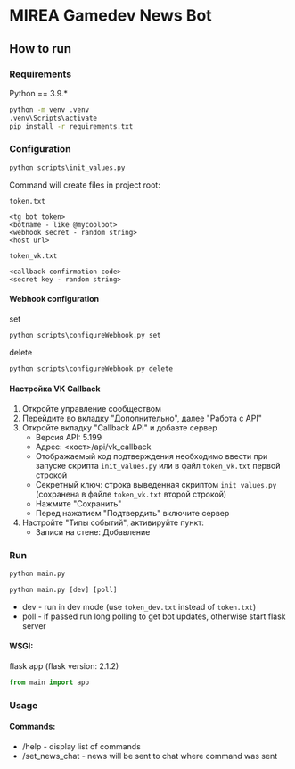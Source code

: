 # MIREA Gamedev News Bot
## How to run

### Requirements
Python == 3.9.*

```cmd
python -m venv .venv
.venv\Scripts\activate
pip install -r requirements.txt
```

### Configuration
```cmd
python scripts\init_values.py
```

Command will create files in project root:

`token.txt`
```
<tg bot token>
<botname - like @mycoolbot>
<webhook secret - random string>
<host url>
```

`token_vk.txt`
```
<callback confirmation code>
<secret key - random string>
```

#### Webhook configuration
set
```cmd
python scripts\configureWebhook.py set
```
delete
```cmd
python scripts\configureWebhook.py delete
```

#### Настройка VK Callback
1) Откройте управление сообществом
2) Перейдите во вкладку "Дополнительно", далее "Работа с API"
3) Откройте вкладку "Callback API" и добавте сервер
    * Версия API: 5.199
    * Адрес: <хост>/api/vk_callback
    * Отображаемый код подтверждения необходимо ввести при запуске скрипта `init_values.py` или в файл `token_vk.txt` первой строкой
    * Секретный ключ: строка выведенная скриптом `init_values.py` (сохранена в файле `token_vk.txt` второй строкой)
    * Нажмите "Сохранить"
    * Перед нажатием "Подтвердить" включите сервер
4) Настройте "Типы событий", активируйте пункт:
    * Записи на стене: Добавление


### Run

```cmd
python main.py
```
```cmd
python main.py [dev] [poll]
```
* dev - run in dev mode (use `token_dev.txt` instead of `token.txt`)
* poll - if passed run long polling to get bot updates, otherwise start flask server

#### WSGI:

flask app (flask version: 2.1.2)

```py
from main import app
```

### Usage

#### Commands:

* /help - display list of commands
* /set_news_chat - news will be sent to chat where command was sent
